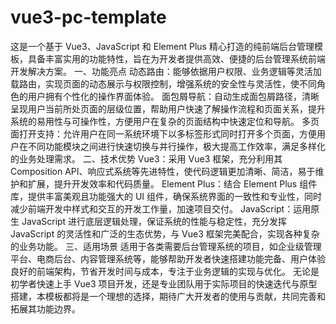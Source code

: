 # vue3-pc-template

这是一个基于 Vue3、JavaScript 和 Element Plus 精心打造的纯前端后台管理模板，具备丰富实用的功能特性，旨在为开发者提供高效、便捷的后台管理系统前端开发解决方案。
一、功能亮点
动态路由：能够依据用户权限、业务逻辑等灵活加载路由，实现页面的动态展示与权限控制，增强系统的安全性与灵活性，使不同角色的用户拥有个性化的操作界面体验。
面包屑导航：自动生成面包屑路径，清晰呈现用户当前所处页面的层级位置，帮助用户快速了解操作流程和页面关系，提升系统的易用性与可操作性，方便用户在复杂的页面结构中快速定位和导航。
多页面打开支持：允许用户在同一系统环境下以多标签形式同时打开多个页面，方便用户在不同功能模块之间进行快速切换与并行操作，极大提高工作效率，满足多样化的业务处理需求。
二、技术优势
Vue3：采用 Vue3 框架，充分利用其 Composition API、响应式系统等先进特性，使代码逻辑更加清晰、简洁，易于维护和扩展，提升开发效率和代码质量。
Element Plus：结合 Element Plus 组件库，提供丰富美观且功能强大的 UI 组件，确保系统界面的一致性和专业性，同时减少前端开发中样式和交互的开发工作量，加速项目交付。
JavaScript：运用原生 JavaScript 进行底层逻辑处理，保证系统的性能与稳定性，充分发挥 JavaScript 的灵活性和广泛的生态优势，与 Vue3 框架完美配合，实现各种复杂的业务功能。
三、适用场景
适用于各类需要后台管理系统的项目，如企业级管理平台、电商后台、内容管理系统等，能够帮助开发者快速搭建功能完备、用户体验良好的前端架构，节省开发时间与成本，专注于业务逻辑的实现与优化。
无论是初学者快速上手 Vue3 项目开发，还是专业团队用于实际项目的快速迭代与原型搭建，本模板都将是一个理想的选择，期待广大开发者的使用与贡献，共同完善和拓展其功能边界。